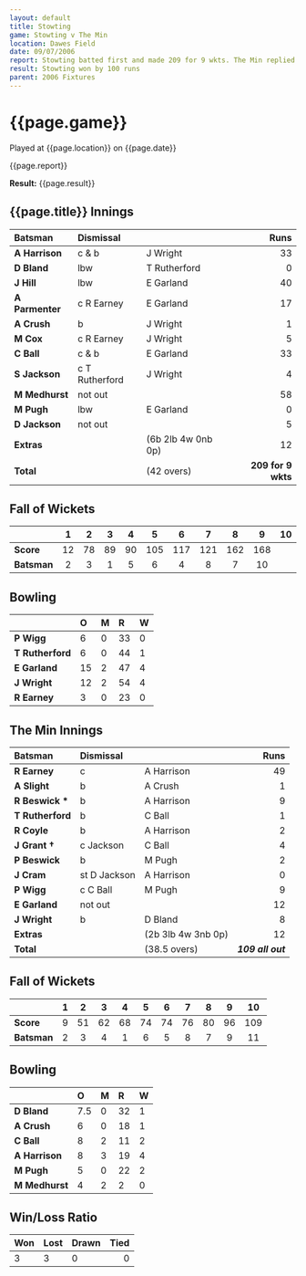 ```yaml
---
layout: default
title: Stowting
game: Stowting v The Min
location: Dawes Field
date: 09/07/2006
report: Stowting batted first and made 209 for 9 wkts. The Min replied with 109 all out
result: Stowting won by 100 runs
parent: 2006 Fixtures
---
```


# {{page.game}}

Played at {{page.location}} on {{page.date}}

{{page.report}}

**Result:** {{page.result}}

## {{page.title}} Innings

| Batsman | Dismissal |  | Runs |
|:---|:---|---|---:|
| **A Harrison** | c & b | J Wright | 33 |
| **D Bland** | lbw | T Rutherford | 0 |
| **J Hill** | lbw | E Garland | 40 |
| **A Parmenter** | c R Earney | E Garland | 17 |
| **A Crush** | b | J Wright | 1 |
| **M Cox** | c R Earney | J Wright | 5 |
| **C Ball** | c & b | E Garland | 33 |
| **S Jackson** | c T Rutherford | J Wright | 4 |
| **M Medhurst** | not out |  |  58|
| **M Pugh** | lbw | E Garland | 0 |
| **D Jackson** | not out |  | 5 |
| **Extras** | | (6b 2lb 4w 0nb 0p) | 12 |
| **Total** | | (42 overs) | **209 for 9 wkts** |

## Fall of Wickets

| | 1 | 2 | 3 | 4 | 5 | 6 | 7 | 8 | 9 | 10 |
|---|:---:|:---:|:---:|:---:|:---:|:---:|:---:|:---:|:---:|:---:|
| **Score** | 12 | 78 | 89 | 90 | 105 | 117 | 121 | 162 | 168 |  |
| **Batsman** | 2 | 3 | 1 | 5 | 6 | 4 | 8 | 7 | 10 |  |

## Bowling

| | O | M | R | W |
|---|:---|:---|:---|:---|
| **P Wigg** | 6 | 0 | 33 | 0 |
| **T Rutherford** | 6 | 0 | 44 | 1 |
| **E Garland** | 15 | 2 | 47 | 4 |
| **J Wright** | 12 | 2 | 54 | 4 |
| **R Earney** | 3 | 0 | 23 | 0 |

## The Min Innings

| Batsman | Dismissal |  | Runs |
|:---|:---|---|---:|
| **R Earney** | c | A Harrison | 49 |
| **A Slight** | b | A Crush | 1 |
| **R Beswick &#42;** | b | A Harrison | 9 |
| **T Rutherford** | b | C Ball | 1 |
| **R Coyle** | b | A Harrison | 2 |
| **J Grant &#8224;** | c Jackson | C Ball | 4 |
| **P Beswick** | b | M Pugh | 2 |
| **J Cram** | st D Jackson | A Harrison | 0 |
| **P Wigg** | c C Ball | M Pugh | 9 |
| **E Garland** | not out |  | 12 |
| **J Wright** | b | D Bland | 8 |
| **Extras** | | (2b 3lb 4w 3nb 0p) | 12 |
| **Total** | | (38.5 overs) | ***109 all out*** |

## Fall of Wickets

| | 1 | 2 | 3 | 4 | 5 | 6 | 7 | 8 | 9 | 10 |
|---|:---:|:---:|:---:|:---:|:---:|:---:|:---:|:---:|:---:|:---:|
| **Score** | 9 | 51 | 62 | 68 | 74 | 74 | 76 | 80 | 96 | 109 |
| **Batsman** | 2 | 3 | 4 | 1 | 6 | 5 | 8 | 7 | 9 | 11 |

## Bowling

| | O | M | R | W |
|---|:---|:---|:---|:---|
| **D Bland** | 7.5 | 0 | 32 | 1 |
| **A Crush** | 6 | 0 | 18 | 1 |
| **C Ball** | 8 | 2 | 11 | 2 |
| **A Harrison** | 8 | 3 | 19 | 4 |
| **M Pugh** | 5 | 0 | 22 | 2 |
| **M Medhurst** | 4 | 2 | 2 | 0 |

## Win/Loss Ratio

| Won | Lost | Drawn | Tied |
|:---|:---|:---|---:|
| 3 | 3 | 0 | 0 |